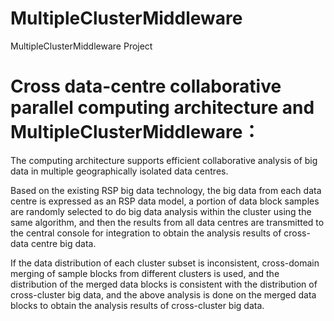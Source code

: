 # MultipleClusterMiddleware
MultipleClusterMiddleware Project

# Cross data-centre collaborative parallel computing architecture and MultipleClusterMiddleware：

The computing architecture supports efficient collaborative analysis of big data in multiple geographically isolated data centres. 

Based on the existing RSP big data technology, the big data from each data centre is expressed as an RSP data model, a portion of data block samples are randomly selected to do big data analysis within the cluster using the same algorithm, and then the results from all data centres are transmitted to the central console for integration to obtain the analysis results of cross-data centre big data. 

If the data distribution of each cluster subset is inconsistent, cross-domain merging of sample blocks from different clusters is used, and the distribution of the merged data blocks is consistent with the distribution of cross-cluster big data, and the above analysis is done on the merged data blocks to obtain the analysis results of cross-cluster big data.
